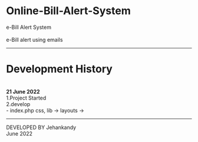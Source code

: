 # Online-Bill-Alert-System
e-Bill Alert System  
<br>
e-Bill alert using emails


************************************************

# Development History<br>
<br>
<b>21 June 2022</b><br>
1.Project Started<br>
2.develop <br>
  - index.php css, lib -> layouts ->




***********************************************


DEVELOPED BY Jehankandy<br>
June 2022
